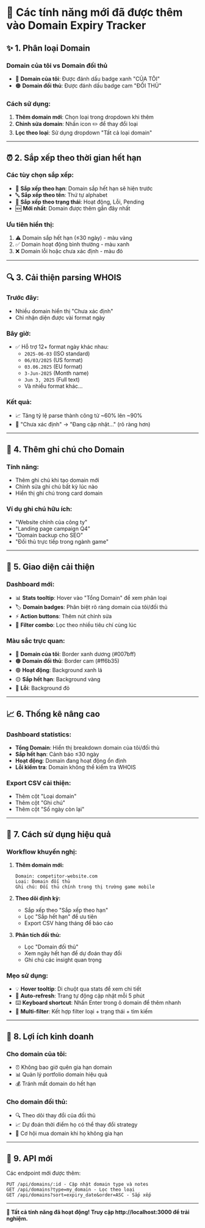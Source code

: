 # 🚀 Các tính năng mới đã được thêm vào Domain Expiry Tracker

## ✨ **1. Phân loại Domain**

### **Domain của tôi vs Domain đối thủ**
- 🔵 **Domain của tôi**: Được đánh dấu badge xanh "CỦA TÔI"
- 🟠 **Domain đối thủ**: Được đánh dấu badge cam "ĐỐI THỦ"

### **Cách sử dụng:**
1. **Thêm domain mới**: Chọn loại trong dropdown khi thêm
2. **Chỉnh sửa domain**: Nhấn icon ✏️ để thay đổi loại
3. **Lọc theo loại**: Sử dụng dropdown "Tất cả loại domain"

---

## ⏰ **2. Sắp xếp theo thời gian hết hạn**

### **Các tùy chọn sắp xếp:**
- 📅 **Sắp xếp theo hạn**: Domain sắp hết hạn sẽ hiện trước
- 🔤 **Sắp xếp theo tên**: Thứ tự alphabet
- 🎯 **Sắp xếp theo trạng thái**: Hoạt động, Lỗi, Pending
- 🆕 **Mới nhất**: Domain được thêm gần đây nhất

### **Ưu tiên hiển thị:**
1. ⚠️ Domain sắp hết hạn (≤30 ngày) - màu vàng
2. ✅ Domain hoạt động bình thường - màu xanh
3. ❌ Domain lỗi hoặc chưa xác định - màu đỏ

---

## 🔍 **3. Cải thiện parsing WHOIS**

### **Trước đây:**
- Nhiều domain hiển thị "Chưa xác định"
- Chỉ nhận diện được vài format ngày

### **Bây giờ:**
- ✅ Hỗ trợ 12+ format ngày khác nhau:
  - `2025-06-03` (ISO standard)
  - `06/03/2025` (US format)
  - `03.06.2025` (EU format)
  - `3-Jun-2025` (Month name)
  - `Jun 3, 2025` (Full text)
  - Và nhiều format khác...

### **Kết quả:**
- 📈 Tăng tỷ lệ parse thành công từ ~60% lên ~90%
- 📝 "Chưa xác định" → "Đang cập nhật..." (rõ ràng hơn)

---

## 📝 **4. Thêm ghi chú cho Domain**

### **Tính năng:**
- Thêm ghi chú khi tạo domain mới
- Chỉnh sửa ghi chú bất kỳ lúc nào
- Hiển thị ghi chú trong card domain

### **Ví dụ ghi chú hữu ích:**
- "Website chính của công ty"
- "Landing page campaign Q4"
- "Domain backup cho SEO"
- "Đối thủ trực tiếp trong ngành game"

---

## 🎨 **5. Giao diện cải thiện**

### **Dashboard mới:**
- 📊 **Stats tooltip**: Hover vào "Tổng Domain" để xem phân loại
- 🏷️ **Domain badges**: Phân biệt rõ ràng domain của tôi/đối thủ
- ⚡ **Action buttons**: Thêm nút chỉnh sửa
- 🎯 **Filter combo**: Lọc theo nhiều tiêu chí cùng lúc

### **Màu sắc trực quan:**
- 🔵 **Domain của tôi**: Border xanh dương (#007bff)
- 🟠 **Domain đối thủ**: Border cam (#ff6b35)
- 🟢 **Hoạt động**: Background xanh lá
- 🟡 **Sắp hết hạn**: Background vàng
- 🔴 **Lỗi**: Background đỏ

---

## 📈 **6. Thống kê nâng cao**

### **Dashboard statistics:**
- **Tổng Domain**: Hiển thị breakdown domain của tôi/đối thủ
- **Sắp hết hạn**: Cảnh báo ≤30 ngày
- **Hoạt động**: Domain đang hoạt động ổn định
- **Lỗi kiểm tra**: Domain không thể kiểm tra WHOIS

### **Export CSV cải thiện:**
- Thêm cột "Loại domain"
- Thêm cột "Ghi chú"
- Thêm cột "Số ngày còn lại"

---

## 🚀 **7. Cách sử dụng hiệu quả**

### **Workflow khuyến nghị:**

1. **Thêm domain mới:**
   ```
   Domain: competitor-website.com
   Loại: Domain đối thủ  
   Ghi chú: Đối thủ chính trong thị trường game mobile
   ```

2. **Theo dõi định kỳ:**
   - Sắp xếp theo "Sắp xếp theo hạn"
   - Lọc "Sắp hết hạn" để ưu tiên
   - Export CSV hàng tháng để báo cáo

3. **Phân tích đối thủ:**
   - Lọc "Domain đối thủ"
   - Xem ngày hết hạn để dự đoán thay đổi
   - Ghi chú các insight quan trọng

### **Mẹo sử dụng:**
- 💡 **Hover tooltip**: Di chuột qua stats để xem chi tiết
- 🔄 **Auto-refresh**: Trang tự động cập nhật mỗi 5 phút
- ⌨️ **Keyboard shortcut**: Nhấn Enter trong ô domain để thêm nhanh
- 🎯 **Multi-filter**: Kết hợp filter loại + trạng thái + tìm kiếm

---

## 🎯 **8. Lợi ích kinh doanh**

### **Cho domain của tôi:**
- ⏰ Không bao giờ quên gia hạn domain
- 📊 Quản lý portfolio domain hiệu quả
- 💰 Tránh mất domain do hết hạn

### **Cho domain đối thủ:**
- 🔍 Theo dõi thay đổi của đối thủ
- 📈 Dự đoán thời điểm họ có thể thay đổi strategy
- 🎯 Cơ hội mua domain khi họ không gia hạn

---

## 🔧 **9. API mới**

Các endpoint mới được thêm:
```
PUT /api/domains/:id - Cập nhật domain type và notes
GET /api/domains?type=my_domain - Lọc theo loại
GET /api/domains?sort=expiry_date&order=ASC - Sắp xếp
```

---

**🎉 Tất cả tính năng đã hoạt động! Truy cập http://localhost:3000 để trải nghiệm.** 